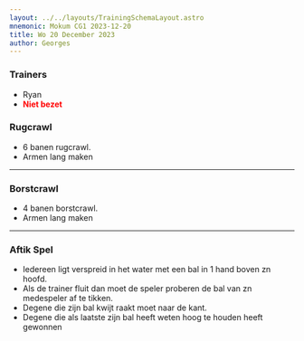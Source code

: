 ```yaml
---
layout: ../../layouts/TrainingSchemaLayout.astro
mnemonic: Mokum CG1 2023-12-20
title: Wo 20 December 2023
author: Georges
---
```

### Trainers
- Ryan
- <span style="color:red">**Niet bezet**</span>

### Rugcrawl

- 6 banen rugcrawl.- Armen lang maken

---------------

### Borstcrawl

- 4 banen borstcrawl.- Armen lang maken

---------------

### Aftik Spel

- Iedereen ligt verspreid in het water met een bal in 1 hand boven zn hoofd.- Als de trainer fluit dan moet de speler proberen de bal van zn medespeler af te tikken.- Degene die zijn bal kwijt raakt moet naar de kant.- Degene die als laatste zijn bal heeft weten hoog te houden heeft gewonnen
